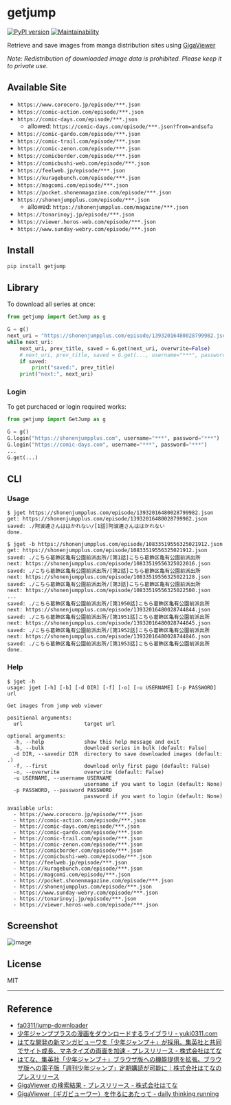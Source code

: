 # getjump

[![PyPI version](https://badge.fury.io/py/getjump.svg)](https://badge.fury.io/py/getjump) [![Maintainability](https://api.codeclimate.com/v1/badges/8d8c16d52b49885dad8c/maintainability)](https://codeclimate.com/github/eggplants/getjump/maintainability)

Retrieve and save images from manga distribution sites using [GigaViewer](https://prtimes.jp/main/html/searchrlp/company_id/6510)

_Note: Redistribution of downloaded image data is prohibited. Please keep it to private use._

## Available Site

- `https://www.corocoro.jp/episode/***.json`
- `https://comic-action.com/episode/***.json`
- `https://comic-days.com/episode/***.json`
  - allowed: `https://comic-days.com/episode/***.json?from=andsofa`
- `https://comic-gardo.com/episode/***.json`
- `https://comic-trail.com/episode/***.json`
- `https://comic-zenon.com/episode/***.json`
- `https://comicborder.com/episode/***.json`
- `https://comicbushi-web.com/episode/***.json`
- `https://feelweb.jp/episode/***.json`
- `https://kuragebunch.com/episode/***.json`
- `https://magcomi.com/episode/***.json`
- `https://pocket.shonenmagazine.com/episode/***.json`
- `https://shonenjumpplus.com/episode/***.json`
  - allowed: `https://shonenjumpplus.com/magazine/***.json`
- `https://tonarinoyj.jp/episode/***.json`
- `https://viewer.heros-web.com/episode/***.json`
- `https://www.sunday-webry.com/episode/***.json`

## Install

```bash
pip install getjump
```

## Library

To download all series at once:

```python
from getjump import GetJump as g

G = g()
next_uri = "https://shonenjumpplus.com/episode/13932016480028799982.json"
while next_uri:
    next_uri, prev_title, saved = G.get(next_uri, overwrite=False)
    # next_uri, prev_title, saved = G.get(..., username="***", password="***")
    if saved:
        print("saved:", prev_title)
    print("next:", next_uri)
```

### Login

To get purchaced or login required works:

```python
from getjump import GetJump as g

G = g()
G.login("https://shonenjumpplus.com", username="***", password="***")
G.login("https://comic-days.com", username="***", password="***")
...
G.get(...)
```

## CLI

### Usage

```shellsession
$ jget https://shonenjumpplus.com/episode/13932016480028799982.json
get: https://shonenjumpplus.com/episode/13932016480028799982.json
saved: ./阿波連さんははかれない/[1話]阿波連さんははかれない
done.

$ jget -b https://shonenjumpplus.com/episode/10833519556325021912.json
get: https://shonenjumpplus.com/episode/10833519556325021912.json
saved: ./こちら葛飾区亀有公園前派出所/[第1話]こちら葛飾区亀有公園前派出所
next: https://shonenjumpplus.com/episode/10833519556325022016.json
saved: ./こちら葛飾区亀有公園前派出所/[第2話]こちら葛飾区亀有公園前派出所
next: https://shonenjumpplus.com/episode/10833519556325022128.json
saved: ./こちら葛飾区亀有公園前派出所/[第3話]こちら葛飾区亀有公園前派出所
next: https://shonenjumpplus.com/episode/10833519556325022500.json
...
saved: ./こちら葛飾区亀有公園前派出所/[第1950話]こちら葛飾区亀有公園前派出所
next: https://shonenjumpplus.com/episode/13932016480028744844.json
saved: ./こちら葛飾区亀有公園前派出所/[第1951話]こちら葛飾区亀有公園前派出所
next: https://shonenjumpplus.com/episode/13932016480028744845.json
saved: ./こちら葛飾区亀有公園前派出所/[第1952話]こちら葛飾区亀有公園前派出所
next: https://shonenjumpplus.com/episode/13932016480028744846.json
saved: ./こちら葛飾区亀有公園前派出所/[第1953話]こちら葛飾区亀有公園前派出所
done.
```

### Help

```shellsession
$ jget -h
usage: jget [-h] [-b] [-d DIR] [-f] [-o] [-u USERNAME] [-p PASSWORD] url

Get images from jump web viewer

positional arguments:
  url                    target url

optional arguments:
  -h, --help             show this help message and exit
  -b, --bulk             download series in bulk (default: False)
  -d DIR, --savedir DIR  directory to save downloaded images (default: .)
  -f, --first            download only first page (default: False)
  -o, --overwrite        overwrite (default: False)
  -u USERNAME, --username USERNAME
                         username if you want to login (default: None)
  -p PASSWORD, --password PASSWORD
                         password if you want to login (default: None)

available urls:
  - https://www.corocoro.jp/episode/***.json
  - https://comic-action.com/episode/***.json
  - https://comic-days.com/episode/***.json
  - https://comic-gardo.com/episode/***.json
  - https://comic-trail.com/episode/***.json
  - https://comic-zenon.com/episode/***.json
  - https://comicborder.com/episode/***.json
  - https://comicbushi-web.com/episode/***.json
  - https://feelweb.jp/episode/***.json
  - https://kuragebunch.com/episode/***.json
  - https://magcomi.com/episode/***.json
  - https://pocket.shonenmagazine.com/episode/***.json
  - https://shonenjumpplus.com/episode/***.json
  - https://www.sunday-webry.com/episode/***.json
  - https://tonarinoyj.jp/episode/***.json
  - https://viewer.heros-web.com/episode/***.json
```

## Screenshot

![image](https://user-images.githubusercontent.com/42153744/149342180-1131ac3f-2d9b-4938-bf5c-c1b8fb52072b.png)

## License

MIT

---

## Reference

- [fa0311/jump-downloader](https://github.com/fa0311/jump-downloader)
- [少年ジャンププラスの漫画をダウンロードするライブラリ - yuki0311.com](https://blog.yuki0311.com/jumppuls_downloader/)
- [はてな開発の新マンガビューワを「少年ジャンプ＋」が採用。集英社と共同でサイト成長、マネタイズの両面を加速 - プレスリリース - 株式会社はてな](https://hatenacorp.jp/press/release/entry/2017/01/18/113000)
- [はてな、集英社「少年ジャンプ＋」ブラウザ版への機能提供を拡張。ブラウザ版への電子版「週刊少年ジャンプ」定期購読が可能に｜株式会社はてなのプレスリリース](https://prtimes.jp/main/html/rd/p/000000078.000006510.html)
- [GigaViewer の検索結果 - プレスリリース - 株式会社はてな](https://hatenacorp.jp/press/release/search?q=GigaViewer)
- [GigaViewer（ギガビューワー）を作るにあたって - daily thinking running](https://jusei.hatenablog.com/entry/2018/01/09/172026)
